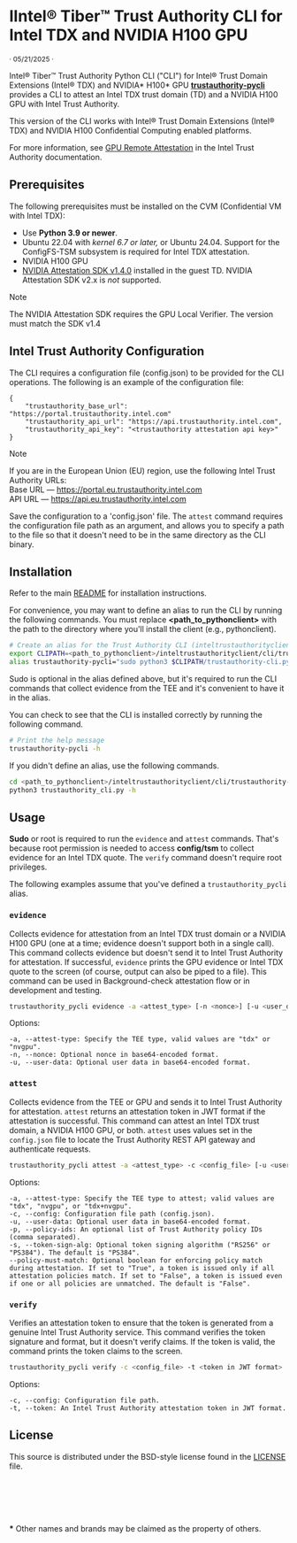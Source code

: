 
# IIntel® Tiber™ Trust Authority CLI for Intel TDX and NVIDIA H100 GPU  

<p style="font-size: 0.875em;">· 05/21/2025 ·</p>

Intel® Tiber™ Trust Authority Python CLI ("CLI") for Intel® Trust Domain Extensions (Intel® TDX) and NVIDIA\* H100\* GPU [**trustauthority-pycli**](../cli) provides a CLI to attest an Intel TDX trust domain (TD) and a NVIDIA H100 GPU with Intel Trust Authority. 

This version of the CLI works with Intel® Trust Domain Extensions (Intel® TDX) and NVIDIA H100 Confidential Computing enabled platforms. 

For more information, see [GPU Remote Attestation](https://docs.trustauthority.intel.com/main/articles/articles/ita/concept-gpu-attestation.html) in the Intel Trust Authority documentation.

## Prerequisites

The following prerequisites must be installed on the CVM (Confidential VM with Intel TDX):

- Use **Python 3.9 or newer**.
- Ubuntu 22.04 with *kernel 6.7 or later,* or Ubuntu 24.04. Support for the ConfigFS-TSM subsystem is required for Intel TDX attestation.
- NVIDIA H100 GPU
- [NVIDIA Attestation SDK v1.4.0](https://github.com/NVIDIA/nvtrust/releases/tag/v1.4.0) installed in the guest TD. NVIDIA Attestation SDK v2.x is _not_ supported. 

> [!NOTE]
> The NVIDIA Attestation SDK requires the GPU Local Verifier. The version must match the SDK v1.4

## Intel Trust Authority Configuration

The CLI requires a configuration file (config.json) to be provided for the CLI operations. The following is an example of the configuration file:

```
{
    "trustauthority_base_url": "https://portal.trustauthority.intel.com"
    "trustauthority_api_url": "https://api.trustauthority.intel.com",
    "trustauthority_api_key": "<trustauthority attestation api key>"
}
```
> [!NOTE]
 > If you are in the European Union (EU) region, use the following Intel Trust Authority URLs:<br> Base URL — https://portal.eu.trustauthority.intel.com <br> API URL — https://api.eu.trustauthority.intel.com

Save the configuration to a 'config.json' file. The `attest` command requires the configuration file path as an argument, and allows you to specify a path to the file so that it doesn't need to be in the same directory as the CLI binary.

## Installation

Refer to the main [README](../../README.md#installation) for installation instructions. 

For convenience, you may want to define an alias to run the CLI by running the following commands. You must replace **\<path_to_pythonclient\>** with the path to the directory where you'll install the client (e.g., pythonclient).

```bash
# Create an alias for the Trust Authority CLI (inteltrustauthorityclient/cli)
export CLIPATH=<path_to_pythonclient>/inteltrustauthorityclient/cli/trustauthority-pycli;
alias trustauthority-pycli="sudo python3 $CLIPATH/trustauthority-cli.py" 
```
Sudo is optional in the alias defined above, but it's required to run the CLI commands that collect evidence from the TEE and it's convenient to have it in the alias.

You can check to see that the CLI is installed correctly by running the following command.

```bash
# Print the help message
trustauthority-pycli -h
```
If you didn't define an alias, use the following commands. 

```bash
cd <path_to_pythonclient>/inteltrustauthorityclient/cli/trustauthority-pycli
python3 trustauthority_cli.py -h
```

## Usage

**Sudo** or root is required to run the `evidence` and `attest` commands. That's because root permission is needed to access **config/tsm** to collect evidence for an Intel TDX quote. The `verify` command doesn't require root privileges.

The following examples assume that you've defined a `trustauthority_pycli` alias.

### `evidence`

Collects evidence for attestation from an Intel TDX trust domain or a NVIDIA H100 GPU (one at a time; evidence doesn't support both in a single call). This command collects evidence but doesn't send it to Intel Trust Authority for attestation. If successful, `evidence` prints the GPU evidence or Intel TDX quote to the screen (of course, output can also be piped to a file). This command can be used in Background-check attestation flow or in development and testing. 

```sh
trustauthority_pycli evidence -a <attest_type> [-n <nonce>] [-u <user_data>]
```
Options:
```
-a, --attest-type: Specify the TEE type, valid values are "tdx" or "nvgpu".
-n, --nonce: Optional nonce in base64-encoded format.
-u, --user-data: Optional user data in base64-encoded format.
```

### `attest`

Collects evidence from the TEE or GPU and sends it to Intel Trust Authority for attestation. `attest` returns an attestation token in JWT format if the attestation is successful. This command can attest an Intel TDX trust domain, a NVIDIA H100 GPU, or both. `attest` uses values set in the `config.json` file to locate the Trust Authority REST API gateway and authenticate requests.

```sh
trustauthority_pycli attest -a <attest_type> -c <config_file> [-u <user_data>] [-p <policy_ids>] [-s <token_sign_alg> [--policy-must-match]
```
Options:
```
-a, --attest-type: Specify the TEE type to attest; valid values are "tdx", "nvgpu", or "tdx+nvgpu".
-c, --config: Configuration file path (config.json).
-u, --user-data: Optional user data in base64-encoded format.
-p, --policy-ids: An optional list of Trust Authority policy IDs (comma separated). 
-s, --token-sign-alg: Optional token signing algorithm ("RS256" or "PS384"). The default is "PS384".
--policy-must-match: Optional boolean for enforcing policy match during attestation. If set to "True", a token is issued only if all attestation policies match. If set to "False", a token is issued even if one or all policies are unmatched. The default is "False".
```

### `verify` 

Verifies an attestation token to ensure that the token is generated from a genuine Intel Trust Authority service. This command verifies the token signature and format, but it doesn't verify claims. If the token is valid, the command prints the token claims to the screen.

```sh
trustauthority_pycli verify -c <config_file> -t <token in JWT format>
```
Options:
```
-c, --config: Configuration file path.
-t, --token: An Intel Trust Authority attestation token in JWT format.
```

## License

This source is distributed under the BSD-style license found in the [LICENSE](../../LICENSE)
file.

<br><br>
---

**\*** Other names and brands may be claimed as the property of others.
